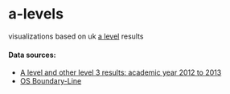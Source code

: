 a-levels
========

visualizations based on uk [a level](http://en.wikipedia.org/wiki/GCE_Advanced_Level_%28United_Kingdom%29) results


#### Data sources:

* [A level and other level 3 results: academic year 2012 to 2013](https://www.gov.uk/government/publications/a-level-and-other-level-3-results-england-2012-to-2013-revised)
* [OS Boundary-Line](http://www.ordnancesurvey.co.uk/business-and-government/products/boundary-line.html)
